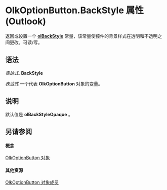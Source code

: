 
# OlkOptionButton.BackStyle 属性 (Outlook)

返回或设置一个  **[olBackStyle](54ed2253-fe39-9e91-e15a-8e9072d0c257.md)** 常量，该常量使控件的背景样式在透明和不透明之间更改。可读/写。


## 语法

 _表达式_. **BackStyle**

 _表达式_ 一个代表 **OlkOptionButton** 对象的变量。


## 说明

默认值是 **olBackStyleOpaque** 。


## 另请参阅


#### 概念


[OlkOptionButton 对象](a7aab427-a2f0-a153-f558-c13559610c99.md)
#### 其他资源


[OlkOptionButton 对象成员](e5d545e6-496f-6a11-af73-faa3eb20647c.md)
